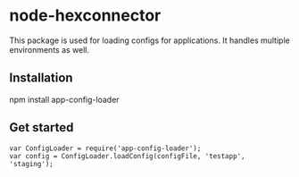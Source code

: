 # node-hexconnector

This package is used for loading configs for applications. It handles multiple environments as well.

## Installation

npm install app-config-loader

## Get started

```
var ConfigLoader = require('app-config-loader');
var config = ConfigLoader.loadConfig(configFile, 'testapp', 'staging');
```